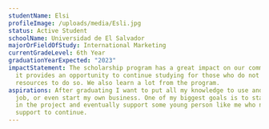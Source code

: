 ```yaml
---
studentName: Elsi
profileImage: /uploads/media/Esli.jpg
status: Active Student
schoolName: Universidad de El Salvador
majorOrFieldOfStudy: International Marketing
currentGradeLevel: 6th Year
graduationYearExpected: "2023"
impactStatement: The scholarship program has a great impact on our community as
  it provides an opportunity to continue studying for those who do not have the
  resources to do so. We also learn a lot from the program.
aspirations: After graduating I want to put all my knowledge to use and get a
  job, or even start my own business. One of my biggest goals is to stay active
  in the project and eventually support some young person like me who needs
  support to continue.
---
```

